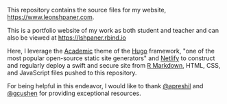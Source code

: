 This repository contains the source files for my website, https://www.leonshpaner.com.

This is a portfolio website of my work as both student and teacher and can also be viewed at https://lshpaner.rbind.io

Here, I leverage the [Academic](https://sourcethemes.com/academic/) theme of the [Hugo](https://gohugo.io/) framework, "one of the most popular open-source static site generators" and [Netlify](https://www.netlify.com/) to construct and regularly deploy a swift and secure site from [R Markdown](https://rmarkdown.rstudio.com/), HTML, CSS, and JavaScript files pushed to this repository. 

For being helpful in this endeavor, I would like to thank [@apreshil](https://github.com/apreshill) and [@gcushen](https://github.com/gcushen) for providing exceptional resources.

